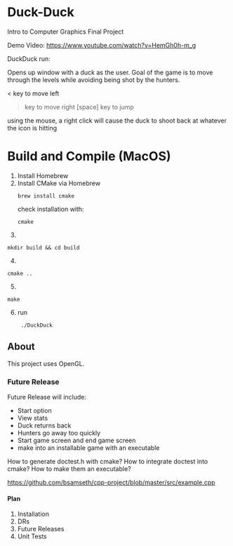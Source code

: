 # Duck-Duck
Intro to Computer Graphics Final Project


Demo Video:
https://www.youtube.com/watch?v=HemGh0h-m_g




DuckDuck run:

Opens up window with a duck as the user. Goal of the game is to move through the levels while avoiding being shot by the hunters.

< key to move left
> key to move right
[space] key to jump

using the mouse, a right click will cause the duck to shoot back at whatever the icon is hitting


# Build and Compile (MacOS)
1. Install Homebrew
2. Install CMake via Homebrew
    ```
    brew install cmake
    ```
    check installation with:
    ```
    cmake
    ```
3. 
```
mkdir build && cd build
```
4. 
```
cmake ..
```
5. 
```
make
```
6. run
   ``` 
    ./DuckDuck
    ```

## About
This project uses OpenGL.

### Future Release
Future Release will include:
- Start option
- View stats
- Duck returns back
- Hunters go away too quickly
- Start game screen and end game screen
- make into an installable game with an executable

How to generate doctest.h with cmake?
How to integrate doctest into cmake?
How to make them an executable?

https://github.com/bsamseth/cpp-project/blob/master/src/example.cpp

#### Plan
1. Installation
2. DRs
3. Future Releases
4. Unit Tests